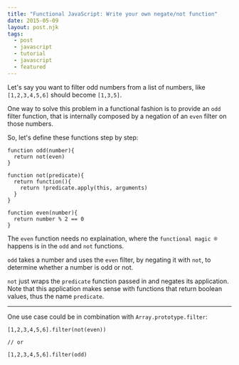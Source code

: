 ```yaml
---
title: "Functional JavaScript: Write your own negate/not function"
date: 2015-05-09
layout: post.njk
tags:
  - post
  - javascript
  - tutorial
  - javascript
  - featured
---
```


Let's say you want to filter odd numbers from a list of numbers, like `[1,2,3,4,5,6]` should become `[1,3,5]`.

One way to solve this problem in a functional fashion is to provide an `odd` filter function, that is internally composed by a negation of an `even` filter on those numbers.

So, let's define these functions step by step:

```
function odd(number){
  return not(even)
}

function not(predicate){
  return function(){
    return !predicate.apply(this, arguments)
  }
}

function even(number){
  return number % 2 == 0
}
```

The `even` function needs no explaination, where the `functional magic ®` happens is in the `odd` and `not` functions.

`odd` takes a number and uses the `even` filter, by negating it with `not`, to determine whether a number is odd or not.

`not` just wraps the `predicate` function passed in and negates its application. Note that this application makes sense with functions that return boolean values, thus the name `predicate`.

---

One use case could be in combination with `Array.prototype.filter`:

```
[1,2,3,4,5,6].filter(not(even))

// or

[1,2,3,4,5,6].filter(odd)
```

